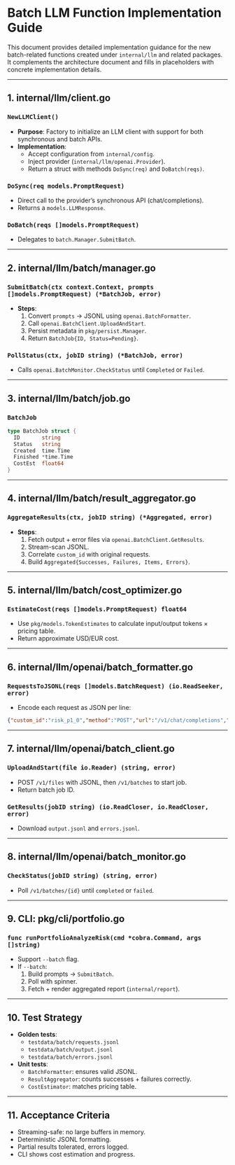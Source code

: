 # Batch LLM Function Implementation Guide

This document provides detailed implementation guidance for the new batch-related functions created under `internal/llm` and related packages. It complements the architecture document and fills in placeholders with concrete implementation details.

---

## 1. internal/llm/client.go

### `NewLLMClient()`
- **Purpose**: Factory to initialize an LLM client with support for both synchronous and batch APIs.
- **Implementation**:
  - Accept configuration from `internal/config`.
  - Inject provider (`internal/llm/openai.Provider`).
  - Return a struct with methods `DoSync(req)` and `DoBatch(reqs)`.

### `DoSync(req models.PromptRequest)`
- Direct call to the provider’s synchronous API (chat/completions).
- Returns a `models.LLMResponse`.

### `DoBatch(reqs []models.PromptRequest)`
- Delegates to `batch.Manager.SubmitBatch`.

---

## 2. internal/llm/batch/manager.go

### `SubmitBatch(ctx context.Context, prompts []models.PromptRequest) (*BatchJob, error)`
- **Steps**:
  1. Convert `prompts` → JSONL using `openai.BatchFormatter`.
  2. Call `openai.BatchClient.UploadAndStart`.
  3. Persist metadata in `pkg/persist.Manager`.
  4. Return `BatchJob{ID, Status=Pending}`.

### `PollStatus(ctx, jobID string) (*BatchJob, error)`
- Calls `openai.BatchMonitor.CheckStatus` until `Completed` or `Failed`.

---

## 3. internal/llm/batch/job.go

### `BatchJob`
```go
type BatchJob struct {
  ID       string
  Status   string
  Created  time.Time
  Finished *time.Time
  CostEst  float64
}
```

---

## 4. internal/llm/batch/result_aggregator.go

### `AggregateResults(ctx, jobID string) (*Aggregated, error)`
- **Steps**:
  1. Fetch output + error files via `openai.BatchClient.GetResults`.
  2. Stream-scan JSONL.
  3. Correlate `custom_id` with original requests.
  4. Build `Aggregated{Successes, Failures, Items, Errors}`.

---

## 5. internal/llm/batch/cost_optimizer.go

### `EstimateCost(reqs []models.PromptRequest) float64`
- Use `pkg/models.TokenEstimates` to calculate input/output tokens × pricing table.
- Return approximate USD/EUR cost.

---

## 6. internal/llm/openai/batch_formatter.go

### `RequestsToJSONL(reqs []models.BatchRequest) (io.ReadSeeker, error)`
- Encode each request as JSON per line:
```json
{"custom_id":"risk_p1_0","method":"POST","url":"/v1/chat/completions","body":{...}}
```

---

## 7. internal/llm/openai/batch_client.go

### `UploadAndStart(file io.Reader) (string, error)`
- POST `/v1/files` with JSONL, then `/v1/batches` to start job.
- Return batch job ID.

### `GetResults(jobID string) (io.ReadCloser, io.ReadCloser, error)`
- Download `output.jsonl` and `errors.jsonl`.

---

## 8. internal/llm/openai/batch_monitor.go

### `CheckStatus(jobID string) (string, error)`
- Poll `/v1/batches/{id}` until `completed` or `failed`.

---

## 9. CLI: pkg/cli/portfolio.go

### `func runPortfolioAnalyzeRisk(cmd *cobra.Command, args []string)`
- Support `--batch` flag.
- If `--batch`:
  1. Build prompts → `SubmitBatch`.
  2. Poll with spinner.
  3. Fetch + render aggregated report (`internal/report`).

---

## 10. Test Strategy

- **Golden tests**:
  - `testdata/batch/requests.jsonl`
  - `testdata/batch/output.jsonl`
  - `testdata/batch/errors.jsonl`
- **Unit tests**:
  - `BatchFormatter`: ensures valid JSONL.
  - `ResultAggregator`: counts successes + failures correctly.
  - `CostEstimator`: matches pricing table.

---

## 11. Acceptance Criteria

- Streaming-safe: no large buffers in memory.
- Deterministic JSONL formatting.
- Partial results tolerated, errors logged.
- CLI shows cost estimation and progress.

